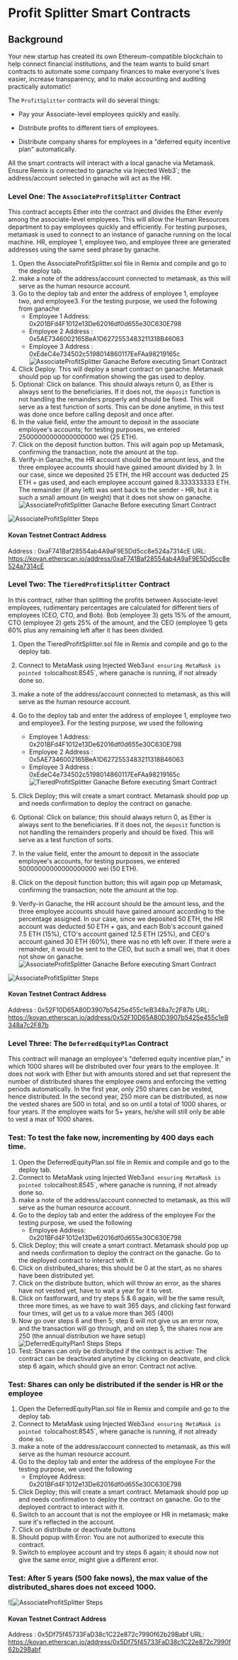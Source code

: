 # Profit Splitter Smart Contracts

## Background

Your new startup has created its own Ethereum-compatible blockchain to help connect financial institutions, and the team wants to build smart contracts to automate some company finances to make everyone's lives easier, increase transparency, and to make accounting and auditing practically automatic!

The `ProfitSplitter` contracts will do several things:

* Pay your Associate-level employees quickly and easily.

* Distribute profits to different tiers of employees.

* Distribute company shares for employees in a "deferred equity incentive plan" automatically.

All the smart contracts will interact with a local ganache via Metamask. Ensure Remix is connected to ganache via Injected Web3`; the address/account selected in ganache will act as the HR.


### Level One: The `AssociateProfitSplitter` Contract
This contract accepts Ether into the contract and divides the Ether evenly among the associate-level employees. This will allow the Human Resources department to pay employees quickly and efficiently. For testing purposes, metamask is used to connect to an instance of ganache running on the local machine. HR, employee 1, employee two, and employee three are generated addresses using the same seed phrase by ganache. 

1. Open the AssociateProfitSplitter.sol file in Remix and compile and go to the deploy tab.
2. make a note of the address/account connected to metamask, as this will serve as the human resource account.
3. Go to the deploy tab and enter the address of employee 1, employee two, and employee3. For the testing purpose, we used the following from ganache
    - Employee 1 Address: 0x201BFd4F1012e13De62016df0d655e30C630E798
    - Employee 2 Address : 0x5AE7346002165BeA1D6272553483211318B46063
    - Employee 3 Address : 0xEdeC4e734502c5198014860117EeFAa98219165c
![AssociateProfitSplitter Ganache Before executing Smart Contract](./Screenshots/AssociateProfitSplitter_Before_Ganache.png)
4. Click Deploy. This will deploy a smart contract on ganache. Metamask should pop up for confirmation showing the gas used to deploy. 
5. Optional: Click on balance. This should always return 0, as Ether is always sent to the beneficiaries. If it does not, the `deposit` function is not handling the remainders properly and should be fixed. This will serve as a test function of sorts. This can be done anytime, in this test was done once before calling deposit and once after.
7. In the value field, enter the amount to deposit in the associate employee's accounts; for testing purposes, we entered 25000000000000000000 wei (25 ETH).
6. Click on the deposit function button. This will again pop up Metamask, confirming the transaction, note the amount at the top.
7. Verify-in Ganache, the HR account should be the amount less, and the three employee accounts should have gained amount divided by 3. In our case, since we deposited 25 ETH, the HR account was deducted 25 ETH + gas used, and each employee account gained 8.333333333 ETH. The remainder (if any left) was sent back to the sender - HR, but it is such a small amount (in weight) that it does not show on ganache.
![AssociateProfitSplitter Ganache Before executing Smart Contract](./Screenshots/AssociateProfitSplitter_After_Ganache.png)

![AssociateProfitSplitter Steps](./Screenshots/AssociateProfitSplitter.gif)

#### Kovan Testnet Contract Address 
Address : 0xaF741Baf28554ab4A9aF9E5Dd5cc8e524a7314cE
URL: https://kovan.etherscan.io/address/0xaF741Baf28554ab4A9aF9E5Dd5cc8e524a7314cE

### Level Two: The `TieredProfitSplitter` Contract

In this contract, rather than splitting the profits between Associate-level employees, rudimentary percentages are calculated for different tiers of employees (CEO, CTO, and Bob). Bob (employee 3) gets 15% of the amount, CTO (employee 2) gets 25% of the amount, and the CEO (employee 1) gets 60% plus any remaining left after it has been divided.

1. Open the TieredProfitSplitter.sol file in Remix and compile and go to the deploy tab.
2. Connect to MetaMask using Injected Web3` and ensuring MetaMask is pointed to `localhost:8545`, where ganache is running, if not already done so.
2. make a note of the address/account connected to metamask, as this will serve as the human resource account.
3. Go to the deploy tab and enter the address of employee 1, employee two and employee3. For the testing purpose, we used the following 

    - Employee 1 Address: 0x201BFd4F1012e13De62016df0d655e30C630E798
    - Employee 2 Address : 0x5AE7346002165BeA1D6272553483211318B46063
    - Employee 3 Address : 0xEdeC4e734502c5198014860117EeFAa98219165c
  ![TieredProfitSplitter Ganache Before executing Smart Contract](./Screenshots/TieredProfitSplitter_Before_Ganache.png)
4. Click Deploy; this will create a smart contract. Metamask should pop up and needs confirmation to deploy the contract on ganache. 
5. Optional: Click on balance; this should always return 0, as Ether is always sent to the beneficiaries. If it does not, the `deposit` function is not handling the remainders properly and should be fixed. This will serve as a test function of sorts.
7. In the value field, enter the amount to deposit in the associate employee's accounts, for testing purposes, we entered 50000000000000000000 wei (50 ETH).
6. Click on the deposit function button; this will again pop up Metamask, confirming the transaction; note the amount at the top.
7. Verify-in Ganache, the HR account should be the amount less, and the three employee accounts should have gained amount according to the percentage assigned. 
In our case, since we deposited 50 ETH, the HR account was deducted 50 ETH + gas, and each Bob's account gained 7.5 ETH (15%), CTO's account gained 12.5 ETH (25%), and CEO's account gained 30 ETH (60%), there was no eth left over. If there were a remainder, it would be sent to the CEO, but such a small wei, that it does not show on ganache.
![AssociateProfitSplitter Ganache Before executing Smart Contract](./Screenshots/TieredProfitSplitter_After_Ganache.png)

![AssociateProfitSplitter Steps](./Screenshots/TieredProfitSplitter.gif)

#### Kovan Testnet Contract Address 
Address : 0x52F10D65A80D3907b5425e455c1eB348a7c2F87b
URL: https://kovan.etherscan.io/address/0x52F10D65A80D3907b5425e455c1eB348a7c2F87b

### Level Three: The `DeferredEquityPlan` Contract

This contract will manage an employee's "deferred equity incentive plan," in which 1000 shares will be distributed over four years to the employee. It does not work with Ether but with amounts stored and set that represent the number of distributed shares the employee owns and enforcing the vetting periods automatically. In the first year, only 250 shares can be vested, hence distributed. In the second year, 250 more can be distributed, as now the vested shares are 500 in total, and so on until a total of 1000 shares, or four years. If the employee waits for 5+ years, he/she will still only be able to vest a max of 1000 shares.

### Test: To test the fake now, incrementing by 400 days each time.
1. Open the DeferredEquityPlan.sol file in Remix and compile and go to the deploy tab.
2. Connect to MetaMask using Injected Web3` and ensuring MetaMask is pointed to `localhost:8545`, where ganache is running, if not already done so.
2. make a note of the address/account connected to metamask, as this will serve as the human resource account.
3. Go to the deploy tab and enter the address of the employee 
 For the testing purpose, we used the following 
    - Employee  Address: 0x201BFd4F1012e13De62016df0d655e30C630E798
4. Click Deploy; this will create a smart contract. Metamask should pop up and needs confirmation to deploy the contract on the ganache. Go to the deployed contract to interact with it.
5. Click on distributed_shares; this should be 0 at the start, as no shares have been distributed yet.
6. Click on the distribute button, which will throw an error, as the shares have not vested yet, have to wait a year for it to vest.
7. Click on fastforward, and try steps 5 & 6 again, will be the same result, three more times, as we have to wait 365 days, and clicking fast forward four times, will get us to a value more than 365 (400)
8. Now go over steps 6 and then 5; step 6 will not give us an error now, and the transaction will go through, and on step 5, the shares now are 250 (the annual distribution we have setup)  
![![DeferredEquityPlan1 Steps](./Screenshots/DeferredEquityPlan1.gif)
 Steps](./Screenshots/DeferredEquityPlan1.gif)
9. Test: Shares can only be distributed if the contract is active: The contract can be deactivated anytime by clicking on deactivate, and click step 6 again, which should give an error: Contract not active.

### Test: Shares can only be distributed if the sender is HR or the employee
1. Open the DeferredEquityPlan.sol file in Remix and compile and go to the deploy tab.
2. Connect to MetaMask using Injected Web3` and ensuring MetaMask is pointed to `localhost:8545`, where ganache is running, if not already done so.
2. make a note of the address/account connected to metamask, as this will serve as the human resource account.
3. Go to the deploy tab and enter the address of the employee 
 For the testing purpose, we used the following 
    - Employee  Address: 0x201BFd4F1012e13De62016df0d655e30C630E798
4. Click Deploy; this will create a smart contract. Metamask should pop up and needs confirmation to deploy the contract on ganache. Go to the deployed contract to interact with it.
5. Switch to an account that is not the employee or HR in metamask; make sure it's reflected in the account.
6. Click on distribute or deactivate buttons
7. Should popup with Error: You are not authorized to execute this contract.
8. Switch to employee account and try steps 6 again; it should now not give the same error, might give a different error. 


### Test: After 5 years (500 fake nows), the max value of the distributed_shares does not exceed 1000.

![![AssociateProfitSplitter Steps](./Screenshots/DeferredEquityPlan.gif)

#### Kovan Testnet Contract Address 
Address : 0x5Df75f45733FaD38c1C22e872c7990f62b29Babf
URL: https://kovan.etherscan.io/address/0x5Df75f45733FaD38c1C22e872c7990f62b29Babf






